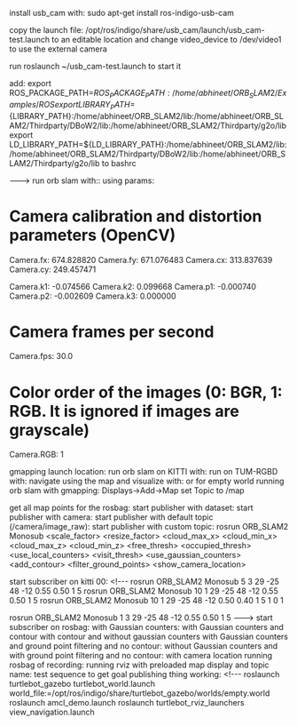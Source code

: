 install usb_cam with:
 sudo apt-get install ros-indigo-usb-cam

copy the launch file:
/opt/ros/indigo/share/usb_cam/launch/usb_cam-test.launch
to an editable location and change video_device to /dev/video1 to use the external camera

run
roslaunch ~/usb_cam-test.launch
to start it

add:
export ROS_PACKAGE_PATH=${ROS_PACKAGE_PATH}:/home/abhineet/ORB_SLAM2/Examples/ROS
export LIBRARY_PATH=${LIBRARY_PATH}:/home/abhineet/ORB_SLAM2/lib:/home/abhineet/ORB_SLAM2/Thirdparty/DBoW2/lib:/home/abhineet/ORB_SLAM2/Thirdparty/g2o/lib
export LD_LIBRARY_PATH=${LD_LIBRARY_PATH}:/home/abhineet/ORB_SLAM2/lib:/home/abhineet/ORB_SLAM2/Thirdparty/DBoW2/lib:/home/abhineet/ORB_SLAM2/Thirdparty/g2o/lib
to bashrc

---> run orb slam with:: <!--- 
rosrun ORB_SLAM2 Mono Vocabulary/ORBvoc.txt Examples/Monocular/mono.yaml /camera/image_raw:=usb_cam/image_raw
---> using params:

# Camera calibration and distortion parameters (OpenCV) 
Camera.fx: 674.828820
Camera.fy: 671.076483
Camera.cx: 313.837639
Camera.cy: 249.457471

Camera.k1: -0.074566
Camera.k2: 0.099668
Camera.p1: -0.000740
Camera.p2: -0.002609
Camera.k3: 0.000000

# Camera frames per second 
Camera.fps: 30.0

# Color order of the images (0: BGR, 1: RGB. It is ignored if images are grayscale)
Camera.RGB: 1

gmapping launch location: <!--- 
/opt/ros/indigo/share/turtlebot_navigation/launch/gmapping_demo.launch
---> run orb slam on KITTI with: <!--- 
./Examples/Monocular/mono_kitti Vocabulary/ORBvoc.txt Examples/Monocular/KITTI00-02.yaml /home/abhineet/KITTI/00
./Examples/Monocular/mono_kitti Vocabulary/ORBvoc.txt Examples/Monocular/KITTI04-12.yaml /home/abhineet/KITTI/05
---> run on TUM-RGBD with: <!--- 
./Examples/Monocular/mono_tum Vocabulary/ORBvoc.txt Examples/Monocular/TUM3.yaml /home/abhineet/TUM-RGBD/rgbd_dataset_freiburg3_walking_halfsphere
---> navigate using the map and visualize with: <!--- 
roslaunch turtlebot_gazebo turtlebot_world.launch
---> or <!--- 
roslaunch turtlebot_gazebo turtlebot_world.launch world_file:=/opt/ros/indigo/share/turtlebot_gazebo/worlds/empty.world
---> for empty world <!--- 
roslaunch turtlebot_gazebo amcl_demo.launch map_file:=/home/abhineet/ORB_SLAM2/grid_map.yaml
roslaunch turtlebot_rviz_launchers view_navigation.launch
---> running orb slam with gmapping: <!--- 
rosrun ORB_SLAM2 Mono Vocabulary/ORBvoc.txt Examples/Monocular/KITTI00-02.yaml  /home/abhineet/KITTI/00
rosrun pointcloud_to_laserscan pointcloud_to_laserscan_node
rosrun gmapping slam_gmapping
rosrun rviz rviz
---> 
Displays->Add->Map
set Topic to /map

get all map points for the rosbag: <!--- 
rosrun ORB_SLAM2 Mono Vocabulary/ORBvoc.txt Examples/Monocular/demo_cam.yaml /camera/image_raw:=usb_cam/image_raw
--->  start publisher with dataset: <!--- 
rosrun ORB_SLAM2 Monopub Vocabulary/ORBvoc.txt Examples/Monocular/KITTI00-02.yaml /home/abhineet/KITTI/00 0
rosrun ORB_SLAM2 Monopub Vocabulary/ORBvoc.txt Examples/Monocular/TUM3.yaml /home/abhineet/TUM-RGBD/rgbd_dataset_freiburg3_walking_halfsphere
--->  start publisher with camera: <!--- 
rosrun ORB_SLAM2 Monopub Vocabulary/ORBvoc.txt Examples/Monocular/mono.yaml 0
---> start publisher with default topic (/camera/image_raw): <!--- 
rosrun ORB_SLAM2 Monopub Vocabulary/ORBvoc.txt Examples/Monocular/mono.yaml -1
---> start publisher with custom topic: <!--- 
rosrun ORB_SLAM2 Monopub Vocabulary/ORBvoc.txt Examples/Monocular/demo_cam.yaml -1 /usb_cam/image_raw
---> 
rosrun ORB_SLAM2 Monosub <scale_factor> <resize_factor> <cloud_max_x> <cloud_min_x> <cloud_max_z> <cloud_min_z> <free_thresh> <occupied_thresh> <use_local_counters> <visit_thresh> <use_gaussian_counters> <add_contour> <filter_ground_points> <show_camera_location>

start subscriber on kitti 00: <!--- 
rosrun ORB_SLAM2 Monosub 5 3 29 -25 48 -12 0.55 0.50 1 5
rosrun ORB_SLAM2 Monosub 10 1 29 -25 48 -12 0.55 0.50 1 5
rosrun ORB_SLAM2 Monosub 10 1 29 -25 48 -12 0.50 0.40 1 5 1 0 1

rosrun ORB_SLAM2 Monosub 1 3 29 -25 48 -12 0.55 0.50 1 5
---> start subscriber on rosbag: <!--- 
rosrun ORB_SLAM2 Monosub 30 5 2 -2 2 -2 0.55 0.50 1 5
rosrun ORB_SLAM2 Monosub 30 2 6 -6 6 -6 0.55 0.50 1 5
---> with Gaussian counters: <!--- 
rosrun ORB_SLAM2 Monosub 10 1 29 -25 48 -12 0.55 0.50 1 5 1
---> with Gaussian counters and contour <!--- 
rosrun ORB_SLAM2 Monosub 10 1 29 -25 48 -12 0.55 0.50 1 5 1 1
---> with contour and without gaussian counters <!--- 
rosrun ORB_SLAM2 Monosub 10 1 29 -25 48 -12 0.55 0.50 1 5 0 1
---> with Gaussian counters and ground point filtering and no contour: <!--- 
rosrun ORB_SLAM2 Monosub 10 1 29 -25 48 -12 0.55 0.50 1 5 1 0 1
---> without Gaussian counters and with ground point filtering and no contour: <!--- 
rosrun ORB_SLAM2 Monosub 10 1 29 -25 48 -12 0.55 0.50 1 5 0 0 1
---> with camera location <!--- 
rosrun ORB_SLAM2 Monosub 10 1 29 -25 48 -12 0.55 0.50 1 5 1 1 1 0
---> running rosbag of recording: <!--- 
rosbag play "/media/abhineet/Win 8/bags/2017-04-03-20-35-36.bag" -r 0.5
rosbag play ~/2017-04-09-22-08-04.bag -r 0.5
rosbag play "/media/abhineet/Win 8/bags/2017-04-03-13-37-07.bag" -r 0.5
---> running rviz with preloaded map display and topic name: <!--- 
rosrun rviz rviz -d grid_map.rviz
rosrun rviz rviz -d navigation.rviz
---> test sequence to get goal publishing thing working: <!--- 
roslaunch turtlebot_gazebo turtlebot_world.launch world_file:=/opt/ros/indigo/share/turtlebot_gazebo/worlds/empty.world
roslaunch amcl_demo.launch
roslaunch turtlebot_rviz_launchers view_navigation.launch
